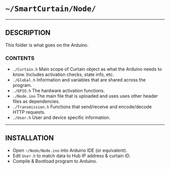 # `~/SmartCurtain/Node/`

---

## DESCRIPTION
This folder is what goes on the Arduino.

### CONTENTS
- `./Curtain.h` Main scope of Curtain object as what the Arduino needs to know.  Includes activation checks, state info, etc.
- `./Global.h` Information and variables that are shared across the program.
- `./GPIO.h` The hardware activation functions.
- `./Node.ino` The main file that is uploaded and uses uses other header files as dependencies.
- `./Transmission.h` Functions that send/receive and encode/decode HTTP requests.
- `./User.h` User and device specific information.

---

## INSTALLATION
- Open `~/Node/Node.ino` into Arduino IDE (or equivalent).
- Edit `User.h` to match data to Hub IP address & curtain ID.
- Compile & Bootload program to Arduino.